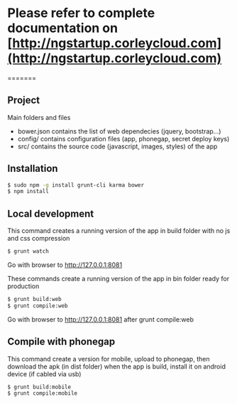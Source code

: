 # Please refer to complete documentation on [http://ngstartup.corleycloud.com](http://ngstartup.corleycloud.com)


=======
## Project

Main folders and files

* bower.json contains the list of web dependecies (jquery, bootstrap...)
* config/ contains configuration files (app, phonegap, secret deploy keys)
* src/ contains the source code (javascript, images, styles) of the app


## Installation
```sh
$ sudo npm -g install grunt-cli karma bower
$ npm install
```




## Local development

This command creates a running version of the app in build folder with no js and css compression

```sh
$ grunt watch
```
Go with browser to http://127.0.0.1:8081


These commands create a running version of the app in bin folder ready for production

```sh
$ grunt build:web
$ grunt compile:web
```
Go with browser to http://127.0.0.1:8081 after grunt compile:web


## Compile with phonegap

This command create a version for mobile, upload to phonegap, then download the apk (in dist folder) when the app is build, install it on android device (if cabled via usb)

```sh
$ grunt build:mobile
$ grunt compile:mobile
```
